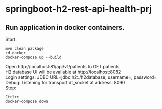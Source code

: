 # springboot-h2-rest-api-health-prj
## Run application in docker containers. 
Start:<br />
```
mvn clean package
cd docker
docker-compose up --build
```
Open http://localhost:81/api/v1/patients to GET patients<br />
H2 database UI will be available at http://localhost:8082<br />
Login settings: JDBC URL=jdbc:h2:./h2database, username=<in properties file>, password=<in properties file><br />
Debug: Listening for transport dt_socket at address: 8090<br />
Stop:<br />
```
Ctrl+c
docker-compose down
```